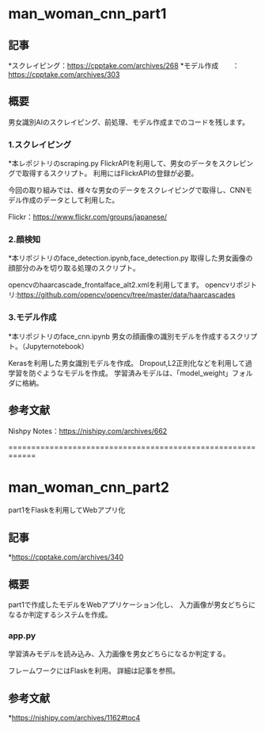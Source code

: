 # man_woman_cnn_part1
## 記事
*スクレイピング：https://cpptake.com/archives/268 
*モデル作成　　：https://cpptake.com/archives/303

## 概要
男女識別AIのスクレイピング、前処理、モデル作成までのコードを残します。

### 1.スクレイピング
*本レポジトリのscraping.py FlickrAPIを利用して、男女のデータをスクレピングで取得するスクリプト。 利用にはFlickrAPIの登録が必要。

今回の取り組みでは、様々な男女のデータをスクレイピングで取得し、CNNモデル作成のデータとして利用した。

Flickr：https://www.flickr.com/groups/japanese/

### 2.顔検知
*本リポジトリのface_detection.ipynb,face_detection.py 取得した男女画像の顔部分のみを切り取る処理のスクリプト。

opencvのhaarcascade_frontalface_alt2.xmlを利用してます。 opencvリポジトリ:https://github.com/opencv/opencv/tree/master/data/haarcascades

### 3.モデル作成
*本リポジトリのface_cnn.ipynb 男女の顔画像の識別モデルを作成するスクリプト。（Jupyternotebook）

Kerasを利用した男女識別モデルを作成。 Dropout,L2正則化などを利用して過学習を防ぐようなモデルを作成。 学習済みモデルは、「model_weight」フォルダに格納。

## 参考文献
Nishpy Notes：https://nishipy.com/archives/662

============================================================
# man_woman_cnn_part2
part1をFlaskを利用してWebアプリ化

## 記事
*https://cpptake.com/archives/340

## 概要
part1で作成したモデルをWebアプリケーション化し、
入力画像が男女どちらになるか判定するシステムを作成。

### app.py

学習済みモデルを読み込み、入力画像を男女どちらになるか判定する。

フレームワークにはFlaskを利用。
詳細は記事を参照。

## 参考文献
*https://nishipy.com/archives/1162#toc4
